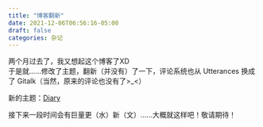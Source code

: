 ```yaml
---
title: "博客翻新"
date: 2021-12-06T06:56:16-05:00
draft: false
categories: 杂记
---
```


两个月过去了，我又想起这个博客了XD  
于是就......修改了主题，翻新（并没有）了一下，评论系统也从 Utterances 换成了 Gitalk（当然，原来的评论也没有了>_<）

新的主题：[Diary](https://themes.gohugo.io/themes/hugo-theme-diary/)

接下来一段时间会有巨量更（水）新（文）......大概就这样吧！敬请期待！